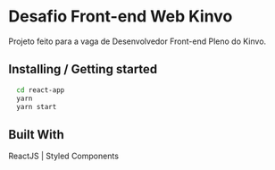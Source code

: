 # Desafio Front-end Web Kinvo

Projeto feito para a vaga de Desenvolvedor Front-end Pleno do Kinvo.

## Installing / Getting started

```bash
  cd react-app
  yarn
  yarn start
```
    
## Built With

ReactJS | Styled Components 
